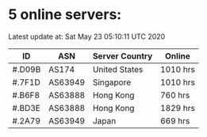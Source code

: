 # 5 online servers:

Latest update at: Sat May 23 05:10:11 UTC 2020

| ID | ASN | Server Country | Online |
| -- | --- | -------------- | ------ |
| #.D09B | AS174 | United States | 1010 hrs |
| #.7F1D | AS63949 | Singapore | 1010 hrs |
| #.B6F8 | AS63888 | Hong Kong | 760 hrs |
| #.BD3E | AS63888 | Hong Kong | 1829 hrs |
| #.2A79 | AS63949 | Japan | 669 hrs |

